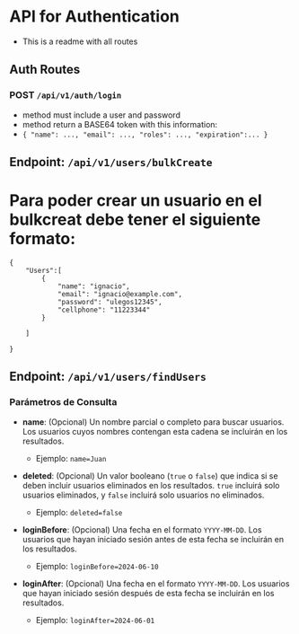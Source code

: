 # API for Authentication

- This is a readme with all routes

## Auth Routes

### POST ```/api/v1/auth/login```

- method must include a user and password
- method return a BASE64 token with this information:
- ```{ "name": ..., "email": ..., "roles": ..., "expiration":... }```


## Endpoint: `/api/v1/users/bulkCreate`

# Para poder crear un usuario en el bulkcreat debe tener el siguiente formato:
```
{
    "Users":[
        {
            "name": "ignacio",
            "email": "ignacio@example.com",
            "password": "ulegos12345",
            "cellphone": "11223344"
        }

    ]

} 
```

## Endpoint: `/api/v1/users/findUsers`

### Parámetros de Consulta
- **name**: (Opcional) Un nombre parcial o completo para buscar usuarios. Los usuarios cuyos nombres contengan esta cadena se incluirán en los resultados.
  - Ejemplo: `name=Juan`

- **deleted**: (Opcional) Un valor booleano (`true` o `false`) que indica si se deben incluir usuarios eliminados en los resultados. `true` incluirá solo usuarios eliminados, y `false` incluirá solo usuarios no eliminados.
  - Ejemplo: `deleted=false`
  
- **loginBefore**: (Opcional) Una fecha en el formato `YYYY-MM-DD`. Los usuarios que hayan iniciado sesión antes de esta fecha se incluirán en los resultados.
  - Ejemplo: `loginBefore=2024-06-10`

- **loginAfter**: (Opcional) Una fecha en el formato `YYYY-MM-DD`. Los usuarios que hayan iniciado sesión después de esta fecha se incluirán en los resultados.
  - Ejemplo: `loginAfter=2024-06-01`


